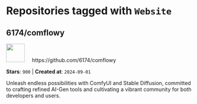 # Repositories tagged with `Website`


## 6174/comflowy


<a href='https://github.com/6174/comflowy'>
<img src="https://avatars.githubusercontent.com/u/3872872?v=4" width="50" height="50"></a> &nbsp; &nbsp; https://github.com/6174/comflowy

**Stars**: `900` | **Created at**: `2024-09-01`


Unleash endless possibilities with ComfyUI and Stable Diffusion, committed to crafting refined AI-Gen tools and cultivating a vibrant community for both developers and users. 
